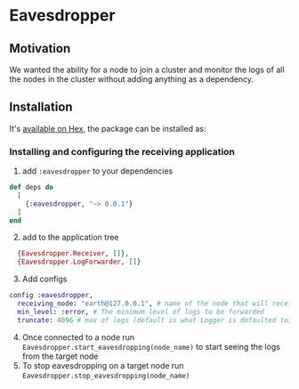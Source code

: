 # Eavesdropper

## Motivation
We wanted the ability for a node to join a cluster and monitor the logs of all the nodes in the cluster without adding anything as a dependency.

## Installation

It's [available on Hex](https://hex.pm/packages/eavesdropper), the package can be installed as:

### Installing and configuring the receiving application

1. add `:eavesdropper` to your dependencies
```elixir
def deps do
  [
    {:eavesdropper, "~> 0.0.1"}
  ]
end
```
2. add to the application tree
```elixir
  {Eavesdropper.Receiver, []},
  {Eavesdropper.LogForwarder, []}
```
3. Add configs
```elixir
config :eavesdropper,
  receiving_node: "earth@127.0.0.1", # name of the node that will receive the logs
  min_level: :error, # The minimum level of logs to be forwarded
  truncate: 4096 # max of logs (default is what Logger is defaulted to)
```
4. Once connected to a node run `Eavesdropper.start_eavesdropping(node_name)` to start seeing the logs from the target node
5. To stop eavesdropping on a target node run `Eavesdropper.stop_eavesdropping(node_name)`
